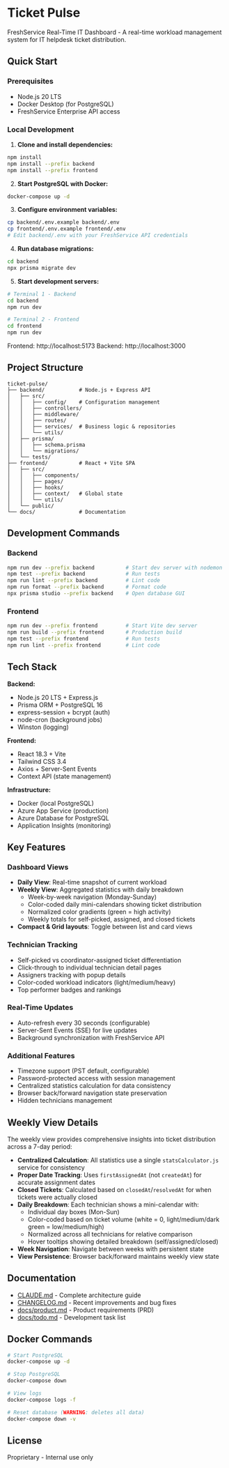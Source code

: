 # Ticket Pulse

FreshService Real-Time IT Dashboard - A real-time workload management system for IT helpdesk ticket distribution.

## Quick Start

### Prerequisites
- Node.js 20 LTS
- Docker Desktop (for PostgreSQL)
- FreshService Enterprise API access

### Local Development

1. **Clone and install dependencies:**
```bash
npm install
npm install --prefix backend
npm install --prefix frontend
```

2. **Start PostgreSQL with Docker:**
```bash
docker-compose up -d
```

3. **Configure environment variables:**
```bash
cp backend/.env.example backend/.env
cp frontend/.env.example frontend/.env
# Edit backend/.env with your FreshService API credentials
```

4. **Run database migrations:**
```bash
cd backend
npx prisma migrate dev
```

5. **Start development servers:**
```bash
# Terminal 1 - Backend
cd backend
npm run dev

# Terminal 2 - Frontend
cd frontend
npm run dev
```

Frontend: http://localhost:5173
Backend: http://localhost:3000

## Project Structure

```
ticket-pulse/
├── backend/           # Node.js + Express API
│   ├── src/
│   │   ├── config/    # Configuration management
│   │   ├── controllers/
│   │   ├── middleware/
│   │   ├── routes/
│   │   ├── services/  # Business logic & repositories
│   │   └── utils/
│   ├── prisma/
│   │   ├── schema.prisma
│   │   └── migrations/
│   └── tests/
├── frontend/          # React + Vite SPA
│   ├── src/
│   │   ├── components/
│   │   ├── pages/
│   │   ├── hooks/
│   │   ├── context/   # Global state
│   │   └── utils/
│   └── public/
└── docs/              # Documentation
```

## Development Commands

### Backend
```bash
npm run dev --prefix backend          # Start dev server with nodemon
npm test --prefix backend             # Run tests
npm run lint --prefix backend         # Lint code
npm run format --prefix backend       # Format code
npx prisma studio --prefix backend    # Open database GUI
```

### Frontend
```bash
npm run dev --prefix frontend         # Start Vite dev server
npm run build --prefix frontend       # Production build
npm test --prefix frontend            # Run tests
npm run lint --prefix frontend        # Lint code
```

## Tech Stack

**Backend:**
- Node.js 20 LTS + Express.js
- Prisma ORM + PostgreSQL 16
- express-session + bcrypt (auth)
- node-cron (background jobs)
- Winston (logging)

**Frontend:**
- React 18.3 + Vite
- Tailwind CSS 3.4
- Axios + Server-Sent Events
- Context API (state management)

**Infrastructure:**
- Docker (local PostgreSQL)
- Azure App Service (production)
- Azure Database for PostgreSQL
- Application Insights (monitoring)

## Key Features

### Dashboard Views
- **Daily View**: Real-time snapshot of current workload
- **Weekly View**: Aggregated statistics with daily breakdown
  - Week-by-week navigation (Monday-Sunday)
  - Color-coded daily mini-calendars showing ticket distribution
  - Normalized color gradients (green = high activity)
  - Weekly totals for self-picked, assigned, and closed tickets
- **Compact & Grid layouts**: Toggle between list and card views

### Technician Tracking
- Self-picked vs coordinator-assigned ticket differentiation
- Click-through to individual technician detail pages
- Assigners tracking with popup details
- Color-coded workload indicators (light/medium/heavy)
- Top performer badges and rankings

### Real-Time Updates
- Auto-refresh every 30 seconds (configurable)
- Server-Sent Events (SSE) for live updates
- Background synchronization with FreshService API

### Additional Features
- Timezone support (PST default, configurable)
- Password-protected access with session management
- Centralized statistics calculation for data consistency
- Browser back/forward navigation state preservation
- Hidden technicians management

## Weekly View Details

The weekly view provides comprehensive insights into ticket distribution across a 7-day period:

- **Centralized Calculation**: All statistics use a single `statsCalculator.js` service for consistency
- **Proper Date Tracking**: Uses `firstAssignedAt` (not `createdAt`) for accurate assignment dates
- **Closed Tickets**: Calculated based on `closedAt`/`resolvedAt` for when tickets were actually closed
- **Daily Breakdown**: Each technician shows a mini-calendar with:
  - Individual day boxes (Mon-Sun)
  - Color-coded based on ticket volume (white = 0, light/medium/dark green = low/medium/high)
  - Normalized across all technicians for relative comparison
  - Hover tooltips showing detailed breakdown (self/assigned/closed)
- **Week Navigation**: Navigate between weeks with persistent state
- **View Persistence**: Browser back/forward maintains weekly view state

## Documentation

- [CLAUDE.md](./CLAUDE.md) - Complete architecture guide
- [CHANGELOG.md](./CHANGELOG.md) - Recent improvements and bug fixes
- [docs/product.md](./docs/product.md) - Product requirements (PRD)
- [docs/todo.md](./docs/todo.md) - Development task list

## Docker Commands

```bash
# Start PostgreSQL
docker-compose up -d

# Stop PostgreSQL
docker-compose down

# View logs
docker-compose logs -f

# Reset database (WARNING: deletes all data)
docker-compose down -v
```

## License

Proprietary - Internal use only
